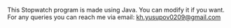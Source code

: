 This Stopwatch program is made using Java. You can modify it if you want. For any queries you can reach me via email: kh.yusupov0209@gmail.com
